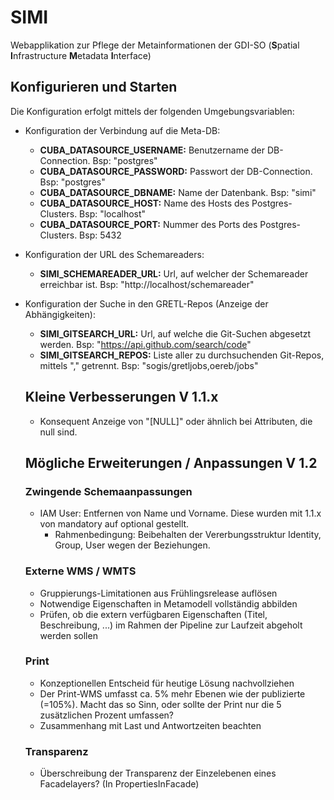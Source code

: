 # SIMI

Webapplikation zur Pflege der Metainformationen der GDI-SO (**S**patial **I**nfrastructure **M**etadata **I**nterface)

## Konfigurieren und Starten

Die Konfiguration erfolgt mittels der folgenden Umgebungsvariablen:

* Konfiguration der Verbindung auf die Meta-DB:
  * **CUBA_DATASOURCE_USERNAME:** Benutzername der DB-Connection. Bsp: "postgres"
  * **CUBA_DATASOURCE_PASSWORD:** Passwort der DB-Connection. Bsp: "postgres"
  * **CUBA_DATASOURCE_DBNAME:** Name der Datenbank. Bsp: "simi"
  * **CUBA_DATASOURCE_HOST:** Name des Hosts des Postgres-Clusters. Bsp: "localhost"
  * **CUBA_DATASOURCE_PORT:** Nummer des Ports des Postgres-Clusters. Bsp: 5432
* Konfiguration der URL des Schemareaders:
  * **SIMI_SCHEMAREADER_URL:** Url, auf welcher der Schemareader erreichbar ist. Bsp: "http://localhost/schemareader"
* Konfiguration der Suche in den GRETL-Repos (Anzeige der Abhängigkeiten):
  * **SIMI_GITSEARCH_URL:** Url, auf welche die Git-Suchen abgesetzt werden. Bsp: "https://api.github.com/search/code"
  * **SIMI_GITSEARCH_REPOS:** Liste aller zu durchsuchenden Git-Repos, mittels "," getrennt. Bsp: "sogis/gretljobs,oereb/jobs"
  
  ## Kleine Verbesserungen V 1.1.x
  * Konsequent Anzeige von "\[NULL\]" oder ähnlich bei Attributen, die null sind.

  ## Mögliche Erweiterungen / Anpassungen V 1.2
  
  ### Zwingende Schemaanpassungen
  * IAM User: Entfernen von Name und Vorname. Diese wurden mit 1.1.x von mandatory auf optional gestellt.
    * Rahmenbedingung: Beibehalten der Vererbungsstruktur Identity, Group, User wegen der Beziehungen. 

  ### Externe WMS / WMTS

  * Gruppierungs-Limitationen aus Frühlingsrelease auflösen
  * Notwendige Eigenschaften in Metamodell vollständig abbilden
  * Prüfen, ob die extern verfügbaren Eigenschaften (Titel, Beschreibung, ...) im Rahmen der Pipeline zur Laufzeit abgeholt werden sollen

  ### Print

  * Konzeptionellen Entscheid für heutige Lösung nachvollziehen
  * Der Print-WMS umfasst ca. 5% mehr Ebenen wie der publizierte (=105%). Macht das so Sinn, oder sollte der Print nur die 5 zusätzlichen Prozent umfassen?
  * Zusammenhang mit Last und Antwortzeiten beachten

  ### Transparenz

  * Überschreibung der Transparenz der Einzelebenen eines Facadelayers? (In PropertiesInFacade)